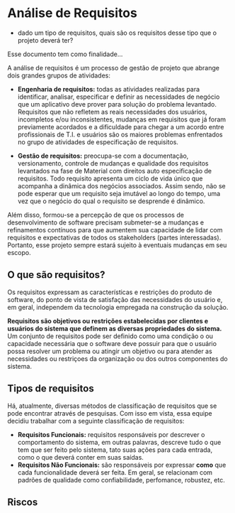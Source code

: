 # Análise de Requisitos
- dado um tipo de requisitos, quais são os requisitos desse tipo que o projeto deverá ter?

Esse documento tem como finalidade...

A análise de requisitos é um processo de gestão de projeto que abrange dois grandes grupos de atividades:

- **Engenharia de requisitos:** todas as atividades realizadas para identificar, analisar, especificar e definir as necessidades de negócio que um aplicativo deve prover para solução do problema levantado. Requisitos que não refletem as reais necessidades dos usuários, incompletos e/ou inconsistentes, mudanças em requisitos que já foram previamente acordados e a dificuldade para chegar a um acordo entre profissionais de T.I. e usuários são os maiores problemas enfrentados no grupo de atividades de especificação de requisitos.

- **Gestão de requisitos:** preocupa-se com a documentação, versionamento, controle de mudanças e qualidade dos requisitos levantados na fase de Material com direitos auto especificação de requisitos. Todo requisito apresenta um ciclo de vida único que acompanha a dinâmica dos negócios associados. Assim sendo, não se pode esperar que um requisito seja imutável ao longo do tempo, uma vez que o negócio do qual o requisito se desprende é dinâmico.

Além disso, formou-se a percepção de que os processos de desenvolvimento de software precisam submeter-se a mudanças e refinamentos contínuos para que aumentem sua capacidade de lidar com requisitos e expectativas de todos os stakeholders (partes interessadas). Portanto, esse projeto sempre estará sujeito à eventuais mudanças em seu escopo.


## O que são requisitos?

Os requisitos expressam as características e restrições do produto de software, do ponto de vista de satisfação das necessidades do usuário e, em geral, independem da tecnologia empregada na construção da solução.

**Requisitos são objetivos ou restrições estabelecidas por clientes e usuários do sistema que definem as diversas propriedades do sistema.** Um conjunto de requisitos pode ser definido como uma condição o ou capacidade necessária que o software deve possuir para que o usuário possa resolver um problema ou atingir um objetivo ou para atender as necessidades ou restriçoes da organização ou dos outros componentes do sistema.

## Tipos de requisitos

Há, atualmente, diversas métodos de classificação de requisitos que se pode encontrar através de pesquisas. Com isso em vista, essa equipe decidiu trabalhar com a seguinte classificação de requisitos:

- **Requisitos Funcionais:** requisitos responsáveis por descrever o comportamento do sistema, em outras palavras, descreve tudo o que tem que ser feito pelo sistema, tato suas ações para cada entrada, como o que deverá conter em suas saídas.
- **Requisitos Não Funcionais:** são responsáveis por expressar **como** que cada funcionalidade deverá ser feita. Em geral, se relacionam com padrões de qualidade como confiabilidade, perfomance, robustez, etc.

## Riscos
